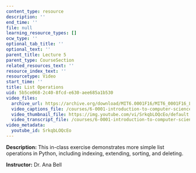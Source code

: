 ```yaml
---
content_type: resource
description: ''
end_time: ''
file: null
learning_resource_types: []
ocw_type: ''
optional_tab_title: ''
optional_text: ''
parent_title: Lecture 5
parent_type: CourseSection
related_resources_text: ''
resource_index_text: ''
resourcetype: Video
start_time: ''
title: List Operations
uid: 5b5ce068-2c40-8fcd-e630-aee685a1b530
video_files:
  archive_url: https://archive.org/download/MIT6.0001F16/MIT6_0001F16_Lecture_05_exercise_03_300k.mp4
  video_captions_file: /courses/6-0001-introduction-to-computer-science-and-programming-in-python-fall-2016/a3021c513b1853bbb2af27b7540b342e_SrkqbLOQcEo.vtt
  video_thumbnail_file: https://img.youtube.com/vi/SrkqbLOQcEo/default.jpg
  video_transcript_file: /courses/6-0001-introduction-to-computer-science-and-programming-in-python-fall-2016/d9f2a2653fb21577adb97c07fd3eae6f_SrkqbLOQcEo.pdf
video_metadata:
  youtube_id: SrkqbLOQcEo
---
```


**Description:** This in-class exercise demonstrates more simple list operations in Python, including indexing, extending, sorting, and deleting.

**Instructor:** Dr. Ana Bell



